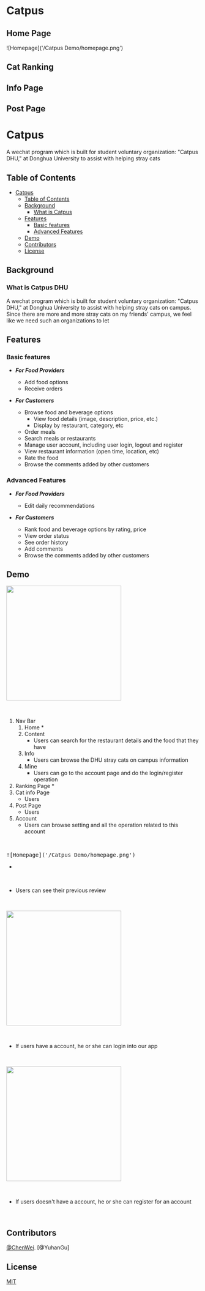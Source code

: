 # Catpus

## Home Page
![Homepage]('/Catpus Demo/homepage.png')

## Cat Ranking


## Info Page


## Post Page


# Catpus

A wechat program which is built for student voluntary organization: "Catpus DHU," at Donghua University to assist with helping stray cats

## Table of Contents

- [Catpus](#Catpus)
  - [Table of Contents](#table-of-contents)
  - [Background](#background)
    - [What is Catpus](#what-is-Catpus)
  - [Features](#features)
    - [Basic features](#basic-features)
    - [Advanced Features](#advanced-features)
  - [Demo](#demo)
  - [Contributors](#contributors)
  - [License](#license)

## Background

### What is Catpus DHU

A wechat program which is built for student voluntary organization: "Catpus DHU," at Donghua University to assist with helping stray cats on campus.
Since there are more and more stray cats on my friends' campus, we feel like we need such an organizations to let 

## Features

### Basic features

- ***For Food Providers***

  - Add food options
  - Receive orders

- ***For Customers***

  - Browse food and beverage options
    - View food details (image, description, price, etc.)
    - Display by restaurant, category, etc
  - Order meals
  - Search meals or restaurants
  - Manage user account, including user login, logout and register
  - View restaurant information (open time, location, etc)
  - Rate the food
  - Browse the comments added by other customers

### Advanced Features

- ***For Food Providers***

  - Edit daily recommendations

- ***For Customers***

  - Rank food and beverage options by rating, price
  - View order status
  - See order history
  - Add comments
  - Browse the comments added by other customers


## Demo

<kbd><img src="https://github.com/Alicia-Sheng/Foodie-MobileAppVersion/blob/master/media/screeshot/homepage.png" width=300></kbd>

<br />

1.  Nav Bar
    1.  Home
        * 
    2.  Content
        * Users can search for the restaurant details and the food that they have
    3.  Info
        * Users can browse the DHU stray cats on campus information
    4.  Mine
        * Users can go to the account page and do the login/register operation
2.  Ranking Page
    * 
3.  Cat info Page
    * Users 
4.  Post Page
    * Users 
5.  Account
    * Users can browse setting and all the operation related to this account

<br />

<kbd>![Homepage]('/Catpus Demo/homepage.png')</kbd>

  * 

<br />

  * Users can see their previous review

<br />

<kbd><img src="https://github.com/Alicia-Sheng/Foodie-MobileAppVersion/blob/master/media/screeshot/login.png" width=300></kbd>

<br />

  * If users have a account, he or she can login into our app

<br />

<kbd><img src="https://github.com/Alicia-Sheng/Foodie-MobileAppVersion/blob/master/media/screeshot/registerPage.png" width=300></kbd>

<br />

  * If users doesn't have a account, he or she can register for an account

<br />

## Contributors

[@ChenWei](https://github.com/MRSA-J).
[@YuhanGu]

## License

[MIT](LICENSE)
